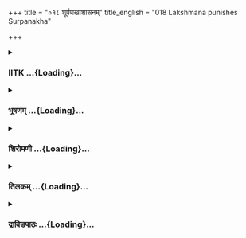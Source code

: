 +++
title = "०१८ शूर्पणखाशासनम्"
title_english = "018 Lakshmana punishes Surpanakha"

+++
<div caption="श्रीराम-हरिसीताराममूर्ति-घनपाठिभ्यां वचनम्" class="audioEmbed" src="https://archive.org/download/Ramayana-recitation-Sriram-harisItArAmamUrti-Ghanapaati-v2/Kanda_3/Kanda_3_ARK-018-Shoorpanakha_Shasanam_.mp3"></div>

<div class="js_include collapsed" newlevelforh1="3" title="IITK" unfilled url="/purANam/rAmAyaNam/audIchya-pAThaH/iitk/3_araNyakANDam/03-raxo-hatyA/018_shUrpaNakhAshAsanam.md">
<details><summary><h3>IITK ...{Loading}...</h3></summary>

Rama directs Surpanakha to Lakshmana-- Surpanakha approaches Lakshmana
to marry her -- Lakshmana cuts her nose and ears-- Surpanakha narrates
the event to Khara.



#### श्लोकः
##### मूलम्
ततश्शूर्पणखां रामः कामपाशावपाशिताम्।  
स्वच्छया श्लक्ष्णया वाचा स्मितपूर्वमथाब्रवीत्॥3.18.1॥

##### शब्दार्थः
ततः then, रामः Rama, कामपाशावपाशिताम् to one who was overcome by lust, शूर्पणखाम् to Surpanakha, स्वच्छया with clear, श्लक्ष्णया with lucid, वाचा with words, स्मितपूर्वम् with a smile, अथ then, अब्रवीत् said.

##### आङ्ग्लानुवादः
To  Surpanakha bound by the noose of passion Rama with a smile replied in a clear, lucid mannerः



#### श्लोकः
##### मूलम्
कृतदारोऽस्मि भवति भार्येयं दयिता मम।  
त्वद्विधानां तु नारीणां सुदुःखा ससपत्नता॥3.18.2॥

##### शब्दार्थः
भवति O Lady, कृतदारः married, अस्मि I am, इयम् this woman, मम myself, दयिता dear, भार्या wife, त्वद्विधानाम् of people like you, नारीणाम् for women, ससपत्नता being a cowife, सुदुःखा very painful.

##### आङ्ग्लानुवादः
O lady I am married and here is my wife who is dear to me. To be a cowife to some one is indeed painful for people like you.



#### श्लोकः
##### मूलम्
अनुजस्त्वेष मे भ्राता शीलवान्प्रियदर्शनः।  
श्रीमानकृतदारश्च लक्ष्मणो नाम वीर्यवान्॥3.18.3॥

##### शब्दार्थः
लक्ष्मणो नाम by name Lakshmana, एषः this man, मे my, अनुजः younger, भ्राता brother, शीलवान् a man of good conduct, प्रियदर्शनः goodlooking, श्रीमान् virtuous,  अकृतदारश्च  
single, वीर्यवान् heroic.

##### आङ्ग्लानुवादः
Here is my younger brother Lakshmana. He is a man of good conduct, good look, valiant and virtuous. (Besides) he is not with his wife.



#### श्लोकः
##### मूलम्
अपूर्वी भार्यया चार्थी तरुणः प्रियदर्शनः।  
अनुरूपश्च ते भर्ता रूपस्यास्य भविष्यति॥3.18.4॥

##### शब्दार्थः
अपूर्वी not accompanied by his, भार्यया wife, अर्थी a man in need, तरुणः young, प्रियदर्शनः handsome, ते to your, रूपस्य beauty, अनुरूपः worthy of, भर्ता husband, भविष्यति will be.

##### आङ्ग्लानुवादः
He is not with his wife, and is in need of one. He is young, handsome and worthy. He will be an appropriate husband to you.



#### श्लोकः
##### मूलम्
एनं भज विशालाक्षि भर्तारं भ्रातरं मम।  
असपत्ना वरारोहे मेरुमर्कप्रभा यथा॥3.18.5॥

##### शब्दार्थः
विशालाक्षि O largeeyed one, वरारोहे  with fine hips, एनम् him, भ्रातरम् my brother, अर्कप्रभा radiance of the Sun, मेरुं यथा like mount Meru, असपत्ना without a cowife, भज serve him.

##### आङ्ग्लानुवादः
O  woman of large eyes and fine hips, my brother is fit for you. You will (with him) shine like the radiant Sun on mount Meru. You will enjoy yourself without a cowife. You may approach him.



#### श्लोकः
##### मूलम्
इति रामेण सा प्रोक्ता राक्षसी काममोहिता।  
विसृज्य रामं सहसा ततो लक्ष्मणमब्रवीत्॥3.18.6॥

##### शब्दार्थः
रामेण by Rama, इति this way, प्रोक्ता having been told, राक्षसी the demoness, काममोहिता deluded with lust, सहसा suddenly, रामम् Rama, विसृज्य leaving, ततः thereafter, लक्ष्मणम् to Lakshmana, अब्रवीत् said.

##### आङ्ग्लानुवादः
Thus  told by Rama, the demoness, deluded with lust, left him suddenly, and said to  
Lakshmanaः



#### श्लोकः
##### मूलम्
अस्य रूपस्य ते युक्ता भार्याहं वरवर्णिनी।  
मया सह सुखं सर्वान्दण्डकान्विचरिष्यसि॥3.18.7॥

##### शब्दार्थः
ते to you, अस्य रूपस्य for your form, वरवर्णिनी a woman of fine complexion, अहम् I am, युक्ता most suitable, भार्या wife, मया सह with me, सुखम् happily, दण्डकान् to Dandaka forest, विचरिष्यसि you can wander about.

##### आङ्ग्लानुवादः
With my fine complexion, I will be a suitable wife for you. You can happily wander about in Dandaka forest with me.



#### श्लोकः
##### मूलम्
एवमुक्तस्तु सौमित्री राक्षस्या वाक्यकोविदः।  
ततश्शूर्पणखीं स्मित्वा लक्ष्मणो युक्तमब्रवीत्॥3.18.8॥

##### शब्दार्थः
राक्षस्या by that demoness, एवम् thus, उक्तः spoken, वाक्यकोविदः wellversed in the use of words, सौमित्रिः son of Sumitra, लक्ष्मणः Lakshmana, ततः then, स्मित्वा with a gentle smile, शूर्पणखीम् to Surpanakha, युक्तम् appropriately, अब्रवीत् said.

##### आङ्ग्लानुवादः
Thus addressed by the demoness Lakshmana, son of Sumitra, wellversed in the use of words gave her a befitting reply ः



#### श्लोकः
##### मूलम्
कथं दासस्य मे दासी भार्या भवितुमिच्छसि।  
सोऽहमार्येण परवान्भ्रात्रा कमलवर्णिनि॥3.18.9॥

##### शब्दार्थः
कमलवणिनि O woman of lotus complexion, दासस्य of a servant, मे myself, भार्या wife, दासी female servant, भवितुम् will become, कथम् how, इच्छसि do you intend to be, सः such Rama, अहम् I am, आर्येण्य to that revered, परवान् dependent upon, भ्रात्रा brother.

##### आङ्ग्लानुवादः
O lotuscomplexioned woman , how can you act as a maid to a slave ? Why do you intend to be so? I am already dependent on my revered brother.



#### श्लोकः
##### मूलम्
समृद्धार्थस्य सिद्धार्था मुदितामलवर्णिनी।  
आर्यस्य त्वं विशालाक्षि भार्या भव यवीयसी॥3.18.10॥

##### शब्दार्थः
विशालाक्षि  largeeyed, अमलवर्णिनी  of clear complexion, त्वम् you, समृद्धार्थस्य lord of great wealth, आर्यस्य to Rama, यवीयसी younger, भार्या wife, सिद्धार्था fulfilled, मुदिता happy, भव you may be.

##### आङ्ग्लानुवादः
O largeeyed one, you have a clear complexion. You may become the younger wife of my master who is lord of great wealth. And live a happy, fulfilled life.



#### श्लोकः
##### मूलम्
एनां विरूपामसतीं करालां निर्णतोदरीम्।  
भार्यां वृद्धां परित्यज्य त्वामेवैष भजिष्यति॥3.18.11॥

##### शब्दार्थः
एषः this man, विरूपाम् deformed, असतीम् unchaste, करालाम् frightful, निर्णतोदरीम् a woman of drooping belly, वृद्धाम् old, एनाम् her, भार्याम् wife, परित्यज्य after discarding, त्वामेव you alone, भजिष्यति he will accept you.

##### आङ्ग्लानुवादः
He will abandon this uglylooking, unchaste, frightening old woman of drooping belly and accept you alone as his wife.



#### श्लोकः
##### मूलम्
को हि रूपमिदं श्रेष्ठं संत्यज्य वरवर्णिनि।  
मानुषीषु वरारोहे कुर्याद्भावं विचक्षणः॥3.18.12॥

##### शब्दार्थः
वरवर्णिनि O lady of fair complexion, वरारोहे (lady with beautiful hips)charming, विचक्षणः which wise man, को हि indeed, श्रेष्ठम् best, इदं रूपम् this figure, संत्यज्य giving up, मानुषीषु among females, भावम् love, कुर्यात् how will he have?.

##### आङ्ग्लानुवादः
O lady of fair complexion and beautiful hips, which wise man will fall in love with any other female giving up a fine figure like you ?



#### श्लोकः
##### मूलम्
इति सा लक्ष्मणेनोक्ता कराला निर्णतोदरी।  
मन्यते तद्वचस्तथ्यं परिहासाविचक्षणा॥3.18.13॥

##### शब्दार्थः
लक्ष्मणेन by Lakshmana, इति thus, उक्ता having spoken, कराला fierce, निर्णतोदरी drooping bellied woman, परिहासाविचक्षणा  capable of making fun, सा that Surpanakha, तद्वचः those words, तथ्यम् to be true, मन्यते presumes

##### आङ्ग्लानुवादः
While Lakshmana was thus making fun of the dreadful, droopingbellied Surpanakha, she presumed his words to be true.



#### श्लोकः
##### मूलम्
सा रामं पर्णशालायामुपविष्टं परन्तपम्।  
सीतया सह दुर्दर्षमब्रवीत्काममोहिता॥3.18.14॥

##### शब्दार्थः
काममोहिता deluded with passion, सा she, सीतया सह with Sita, पर्णशालायाम् in the leafthatched hut, उपविष्टं seated, परन्तपम् tormentor of foes, Rama, दुर्धर्षम् formidable, रामम् Rama, अब्रवीत् said.

##### आङ्ग्लानुवादः
Deluded with passion, Surpanakha said to formidable Rama, the scorcher of foes,  seated in the leafthatched hut along with Sitaः



#### श्लोकः
##### मूलम्
एनां विरूपामसतीं करालां निर्णतोदरीम्।  
वृद्धां भार्यामवष्टभ्य मां न त्वं बहुमन्यसे॥3.18.15॥

##### शब्दार्थः
विरूपाम् ugly, असतीम् unchaste, करालाम् fiercelooking woman, निर्णतोदरीम् a flatbellied woman, वृद्धाम् aged, एनाम् her, भार्याम् wife, अवष्टभ्य  taking hold , त्वम् you, माम् me, न बहुमन्यसे not honouring me.

##### आङ्ग्लानुवादः
You are holding on to this lady who is ugly, unchaste, fiercelooking, flatbellied and  aged and not caring for me.



#### श्लोकः
##### मूलम्
अद्येमां भक्षयिष्यामि पश्यतस्तव मानुषीम्।  
त्वया सह चरिष्यामि निस्सपत्ना यथासुखम्॥3.18.16॥

##### शब्दार्थः
तव while you, पश्यतः are seeing, अद्य now, इमाम् this, मानुषीम् to this woman, भक्षयिष्यामि I will eat up, निस्सपत्ना without a cowife, त्वया सह with you, यथासुखम् happily, चरिष्यामि I shall move about.

##### आङ्ग्लानुवादः
I shall eat up this woman now before your very eyes and I can move about happily with you without a cowife.



#### श्लोकः
##### मूलम्
इत्युक्त्वा मृगशाबाक्षीमलातसदृशेक्षणा।  
अभ्यधावत्सुसङ्कृद्धा महोल्कां रोहिणीमिव॥3.18.17॥

##### शब्दार्थः
अलातसदृशेक्षणा a woman of flaming ambercoloured eye, इति this way, उक्त्वा after telling, सुसङ्कृद्धा very angrily, महोल्काम् a giant meteor, रोहिणीमिव as if hurtling towards the constellation Rohini, मृगशाबाक्षीम् the fawneyed lady, अभ्यधावत् rushed towards.

##### आङ्ग्लानुवादः
While speaking this, Surpanakha, with eyes like flaming amber ran to the fawneyed Sita in great anger like a giant meteor hurtling towards the constellation of Rohini ः



#### श्लोकः
##### मूलम्
तां मृत्युपाशप्रतिमामापतन्तीं महाबलः।  
निगृह्य रामः कुपित स्ततो लक्ष्मणमब्रवीत्॥3.18.18॥

##### शब्दार्थः
महाबलः mighty, रामः Rama, कुपितः  enraged, मृत्युपाशप्रतिमामापतन्तीं falling like the noose of death, ताम् her, निगृह्य  restraining, ततः after that, लक्ष्मणम् to Lakshmana, अब्रवीत् said.

##### आङ्ग्लानुवादः
Mighty Rama in a rage restrained her who was falling upon Sita like the noose of death, and said to Lakshmanaः



#### श्लोकः
##### मूलम्
क्रूरैरनार्यैस् सौमित्रे परिहासः कथञ्चन।  
न कार्यः पश्यवैदेहीं कथञ्चित्सौम्य जीवतीम्॥3.18.19॥

##### शब्दार्थः
सौम्य O handsome one, सौमित्रे Lakshmana, क्रूरैः by the wicked, अनार्यैः by the uncivilised one, कथञ्चन indeed, परिहासः fun, न not, कार्यः proper, कथञ्चित् somehow, जीवतीम् a living  
lady, वैदेहीम् Sita, पश्य see.

##### आङ्ग्लानुवादः
O handsome Lakshmana it is not proper to cut jokes with wicked, uncivilized persons. Now see Sita who has somehow survived.



#### श्लोकः
##### मूलम्
इमां विरूपामसतीमतिमत्तां महोदरीम्।  
राक्षसीं पुरुषव्याघ्र विरूपयितुमर्हसि॥3.18.20॥

##### शब्दार्थः
पुरुषव्याघ्र tiger among men, विरूपाम् uncouth, असतीम् unchaste , अतिमत्ताम् passionate, महोदरीम्  big bellied इमां राक्षसीम् this demoness,  विरूपयितुम् to deform, अर्हसि you should.

##### आङ्ग्लानुवादः
O tiger among men, this uncouth, bigbellied, unchaste and highly passionate demoness deserves to be formed.



#### श्लोकः
##### मूलम्
इत्युक्तो लक्ष्मणस्तस्याः क्रुद्धो रामस्य पार्श्वतः।  
उद्धृत्य खङ्गं चिच्छेद कर्णनासं महाबलः॥3.18.21॥

##### शब्दार्थः
इति this, उक्तः instructed, महाबलः powerful, लक्ष्मणः Lakshmana, क्रुद्धः being angry, रामस्य Rama's, पार्श्वतः by the side, खङ्गम् sword, उद्धृत्य having lifted, तस्याः her, कर्णनासम् ears and nose, चिच्छेद cut off.

##### आङ्ग्लानुवादः
Thus instructed (by Rama), powerful Lakshmana took position by the side of Rama, angrily lifted the sword and cut off her nose and ears.



#### श्लोकः
##### मूलम्
निकृत्तकर्णनासा तु विस्वरं सा विनद्य च।  
यथागतं प्रदुद्राव घोरा शूर्पणखा वनम्॥3.18.22॥

##### शब्दार्थः
घोरा dreadful one, सा शूर्पणखा that Surpanakha, निकृत्तकर्णनासा with her ears and nose cut off, विस्वरम् in a hoarse voice, विनद्य च making a loud noise, यथागतम् in the same way as she came from, वनम् forest, प्रदुद्राव ran away.

##### आङ्ग्लानुवादः
Dreadful Surpanakha with her ears and nose cut off, roared in a hoarse voice and ran  
away into the forest in the same direction as she came.



#### श्लोकः
##### मूलम्
सा विरूपा महाघोरा राक्षसी शोणितोक्षिता।  
ननाद विविधान्नादान्यथा प्रावृषि तोयदः॥3.18.23॥

##### शब्दार्थः
विरूपा disfigured, महाघोरा very dreadful, शोणितोक्षिता drenched in blood, सा राक्षसी that demoness, प्रावृषि in rainy season, तोयदः यथा like a cloud, विविधान्  different, नादान् sounds, ननाद released.

##### आङ्ग्लानुवादः
The dreadful demoness who thus was disfigured. Drenched in blood, she  thundered like a cloud in rainy season.



#### श्लोकः
##### मूलम्
सा विक्षरन्ती रुधिरं बहुधा घोरदर्शना।  
प्रगृह्य बाहू गर्जन्ती प्रविवेश महावनम्॥3.18.24॥

##### शब्दार्थः
घोरदर्शना of frightful look, सा she, बहुधा in many ways, रुधिरम् blood, विक्षरन्ती dripping, बाहू प्रगृह्य holding her arms, गर्जन्ती while roaring, महावनम् great forest, प्रविवेश entered.

##### आङ्ग्लानुवादः
Dripping blood profusely, the frightful demoness lifted her arms and entered the great forestroaring.



#### श्लोकः
##### मूलम्
ततस्तु सा राक्षससङ्घसंवृतं खरं जनस्थानगतं विरूपिता।  
उपेत्य तं भ्रातरमुग्रदर्शनं पपात भूमौ गगनाद्यथाऽशनिः॥3.18.25॥

##### शब्दार्थः
ततः after that, विरूपिता a disfigured woman, सा she, राक्षससङ्घसंवृतम् surrounded by demons, जनस्थानगतम्  living in Janasthana, उग्रदर्शनम्  fiercelooking, भ्रातरम् brother, तं खरम् to Khara, उपेत्य approaching, गगनात् from the sky, अशनिः thunderbolt, यथा like that, भूमौ on the ground, पपात fell down.

##### आङ्ग्लानुवादः
A disfigured demoness, she fell down like the thunderbolt from the sky on the ground while her fiercelooking brother Khara sat surrounded by demons at Janasthana.



#### श्लोकः
##### मूलम्
ततस्सभार्यं भयमोहमूर्छिता सलक्ष्मणं राघवमागतं वनम्।  
विरूपणं चात्मनि शोणितोक्षिता शशंस सर्वं भगिनी खरस्य सा॥3.18.26॥

##### शब्दार्थः
ततः thereafter, खरस्य to Khara, भगिनी a sister, सा she, भयमोहमूर्छिता  a woman who was wild with fear and delusion, शोणितोक्षिता drenched in blood, वनम् forest, आगतम् reached, सभार्यम् with wife, सलक्ष्मणम् with Lakshmana, राघवम् Rama, आत्मनि at her, विरूपणं च disfigurement, सर्वम् all, शशंस narrated.

##### आङ्ग्लानुवादः
Thereafter the sister of Khara, wild with fear and delusion and drenched in blood, narrated all about the arrival of Rama, Sita and Lakshmana in the forest and her disfigurement.  

#### समाप्तिः
 श्रीमद्रामायणे वाल्मीकीय आदिकाव्ये अरण्यकाण्डे अष्टादशस्सर्ग॥  
Thus ends the eighteenth sarga of Aranyakanda of the holy Ramayana the first epic composed by sage Valmiki.

</details>
</div>
<div class="js_include collapsed" newlevelforh1="3" title="भूषणम्" unfilled url="/purANam/rAmAyaNam/audIchya-pAThaH/TIkA/bhUShaNa_iitk/3_araNyakANDam/03-raxo-hatyA/018_shUrpaNakhAshAsanam.md">
<details><summary><h3>भूषणम् ...{Loading}...</h3></summary>



ततः शूर्पणखां रामः कामपाशावपाशिताम् ।  

स्वच्छया श्लक्ष्णया वाचा स्मितपूर्वमथाब्रवीत्  ॥  ३।१८।१  ॥   

अथ खरक्रोधहेतुः शूर्पणखाविरुपकरणमष्टादशे तत इत्यादि । ततः तत्र
पर्णशालायाम् । अथ शूर्पणखावचनानन्तरम् । स्वच्छया स्पष्टार्थया ।
श्लक्ष्णया मृद्व्या । काम एव पाशः तेनावपाशितां सञ्जातपाशां
बद्धामित्यर्थः  ॥  ३।१८।१  ॥   

  

कृतदारो ऽस्मि भवति भार्येयं दयिता मम ।  

त्वद्विधानां तु नारीणां सुदुःखा ससपत्नता  ॥  ३।१८।२  ॥   

कृतदारः स्वीकृतभार्यः । करोतेरनेकार्थत्वात् अस्मीत्यस्मिन्नर्थे निपातः ।
भवतीति शूर्पणखायाः सम्बोधनम् । इष्टात्वेन त्यक्तुमनर्हेत्याह दयितेति ।
तर्हि "तुल्योनेकत्रदक्षिणः" इत्युक्तदक्षिणो भवेत्याशङ्क्याह
त्वद्विधानामिति । सुदुःखा सुतरां दुःखकरी । सपत्न्या सहिता ससपत्नी तस्या
भावः ससपत्नता "त्वतलोर्गुणवचनस्य" इति पुंवद्भावः । गुणत्वं चास्य न
शुक्लतादिवत् किन्तु कठिनत्वमित्यादिवत् द्रव्यत्वव्यावृतिः । अतः
सपत्नीसाहित्यरूपगुणवचनत्वात् पुंवद्भावः  ॥  ३।१८।२  ॥   

  

अनुजस्त्वेष मे भ्राता शीलवान् प्रियदर्शनः ।  

श्रीमानाकृतदारश्च लक्ष्मणो नाम वीर्यवान्  ॥  ३।१८।३  ॥   

अकृतदारः असहकृतदार इत्यर्थः । "न वितथा परिहासकथास्वपि" इत्यक्तेः "अनृतं
नोक्तपूर्वं मे न च वक्ष्ये कदाचन" इत्युक्तेश्च अकृतदार इति नार्थः  ॥ 
३।१८।३  ॥   

  

अपूर्वी भार्यया चार्थी तरुणः प्रियदर्शनः ।  

अनुरूपश्च तेभर्ता रूपस्यास्य भविष्यति  ॥  ३।१८।४  ॥   

पूर्वं भार्यासुखं ज्ञातमनेन । पूर्वी "पूर्वादिनिः" इति इनिः । न पूर्वी
अपूर्वी, चिरादज्ञातभार्यासुख इत्यर्थः । अत एव भार्यया अर्थी प्रयोजनवान्
। इदं वचनद्वयं स्वभार्याविषयकान्तराशयेन प्रयुक्तम् । अनुरूपश्च
तेभर्तेत्यत्र अभर्तेति च्छेदेनान्तराशयः । रूपस्यास्य कुत्सितस्य
रूपस्येत्यर्थः  ॥  ३।१८।४  ॥   

  

एनं भज विशालाक्षि भर्तारं भ्रातरं मम ।  

असपत्ना वरारोहे मेरुमर्कप्रभा यथा  ॥  ३।१८।५  ॥   

इति रामेण सा प्रोक्ता राक्षसी काममोहिता ।  

विसृज्य रामं सहसा ततो लक्ष्मणमब्रवीत्  ॥  ३।१८।६  ॥   

अस्य रूपस्य ते युक्ता भार्याहं वरवर्णिनी ।  

मया सह सुखं सर्वान् दण्डकान् विचरिष्यसि  ॥  ३।१८।७  ॥   

विशालाक्षी वर्तुलतया विशालाक्षीत्वमपि गम्यते । अर्कप्रभा मेरुं यथा भजति
तथेत्यन्वयः । अर्कप्रभा मेरुं प्राप्ता यथा निवर्तते तथेत्यप्यर्थः । एवं
रामो दयालुतया स्वस्मिन् काममोहेन प्राप्तायाः स्त्रियाः सहसा धिक्कारेण
दुःखं मा भूदिति परिहासकथां प्रवर्तयामास  ॥  ३।१८।५७  ॥   

  

एवमुक्तस्तु सौमित्री राक्षस्या वाक्यकोविदः ।  

ततः शूर्पनखीं स्मित्वा लक्ष्मणो युक्तमब्रवीत्  ॥  ३।१८।८  ॥   

शूर्प इव नखो यस्याः सा शूर्पनखी । सञ्ज्ञाया अविवक्षितत्वात्
"स्वाङ्गाच्चोपसर्जनादसंयोगोपधात्" इति ङीष् । असञ्ज्ञात्वादेव
"पूर्वपदात्सञ्ज्ञायामगः" इति णत्वाभावः  ॥  ३।१८।८  ॥   

  

कथं दासस्य मे दासी भार्या भवितुमिच्छसि ।  

सो ऽहमार्येण परवान् भ्रात्राकमलवर्णिनि  ॥  ३।१८।९  ॥   

दासस्य मे भार्या भूत्वा कथं दासी भवितुमिच्छसि । कस्य दासस्त्वमित्यत्राह
सो ऽहमिति । अहमार्येण ज्येष्ठेन भ्रात्रा । परवान् नाथवान्
"दूरानात्मोत्तमाः पराः" इत्यमरः । तस्य दासो ऽहमित्यर्थः ।
अकमलवर्णिनीत्यपि च्छेदः  ॥  ३।१८।९  ॥   

  

समृद्धार्थस्य सिद्धार्थामुदितामलवर्णिनी ।  

आर्यस्य त्वं विशालाक्षि भार्या भव यवीयसी  ॥  ३।१८।१०  ॥   

सिद्धार्था सिद्धनिवृत्तिः । "अर्थो ऽभिधेयरैवस्तुप्रयोजननिवृत्तिषु"
इत्यमरः । अमुदिता मलवर्णिनीत्यपि । यवीयसी कनिष्ठा हीना च  ॥  ३।१८।१०  ॥   

  

एनां विरूपामसतीं करालां निर्णतोदरीम् ।  

भार्यां वृद्धां परित्यज्य त्वामेवैष भजिष्यति  ॥  ३।१८।११  ॥   

सीतायां विद्यमानायां कथं मां परिग्रहीष्यतीत्यत्राह एनामिति ।
एतादृशावस्थां त्वामेव परित्यज्य सीतां भजिष्यतीति हार्दो ऽर्थः । असतीम्
अप्रशस्तामिति सीतापक्षे, अतो न पुरः स्फूर्तिकदोषः । करालां दन्तुराम् ।
निर्णतं निरतिशयम् उदरं यस्यास्ताम्  ॥  ३।१८।११  ॥   

  

को हि रूपमिदं श्रेष्ठं सन्त्यज्य वरवर्णिनि ।  

मानुषीषु वरारोहे कुर्याद्भावं विचक्षणः  ॥  ३।१८।१२  ॥   

को हीति विपरीतलक्षणा  ॥  ३।१८।१२  ॥   

  

इति सा लक्ष्मणेनोक्ता कराला निर्णतोदरी ।  

मन्यते तद्वचस्तथ्यं परिहासाविचक्षणा  ॥  ३।१८।१३  ॥   

परिहासाविचक्षणा परिहासानभिज्ञा  ॥  ३।१८।१३  ॥   

  

सा रामं पर्णशालायामुपविष्टं परन्तपम् ।  

सीतया सह दुर्धर्षमब्रवीत् काममोहिता  ॥  ३।१८।१४  ॥   

पर्णशालायामित्यनेन लक्ष्मणो बहिरेव स्थित इति गम्यते  ॥  ३।१८।१४  ॥   

  

एनां विरूपामसतीं करालां निर्णतोदरीम् ।  

वृद्धां भार्यामवष्टभ्य मां न त्वं बहुमन्यसे  ॥  ३।१८।१५  ॥   

अवष्टभ्य अवलम्ब्य  ॥  ३।१८।१५  ॥   

  

अद्येमां भक्षयिष्यामि पश्यतस्तव मानुषीम् ।  

त्वया सह चरिष्यामि निस्सपत्ना यथासुखम्  ॥  ३।१८।१६  ॥   

पश्यतः तव त्वयि पश्यति । निस्सपत्ना निष्प्रतिबन्धिका  ॥  ३।१८।१६  ॥   

  

इत्युक्त्वा मृगशावाक्षीमलातसदृशेक्षणा ।  

अभ्यधावत् सुसङ्क्रुद्धा महोल्का रोहिणीमिव  ॥  ३।१८।१७  ॥   

अलातसदृशेक्षणा निर्ज्वालकाष्ठाग्नितुल्येक्षणा । उल्का निर्गतज्वाला सा
चोत्पातकालभाविनी प्रकृते विवक्षिता  ॥  ३।१८।१७  ॥   

  

तां मृत्युपाशप्रतिमामापतन्तीं महाबलः ।  

निगृह्य रामः कुपितस्ततो लक्ष्मणमब्रवीत्  ॥  ३।१८।१८  ॥   

निगह्य हुंकारेण प्रतिषिद्ध्य  ॥  ३।१८।१८  ॥   

  

क्रूरैरनार्यैः सौमित्रे परिहासः कथञ्चन ।  

न कार्यः पश्य वैदेहीं कथञ्चित् सौम्य जीवतीम्  ॥  ३।१८।१९  ॥   

अनार्यैः दुर्जनैः । कथञ्चिज्जीवतीं शूर्पणखायाः क्रौर्यमालोक्य कथञ्चित्
स्वास्थ्यमापन्नाम्  ॥  ३।१८।१९  ॥   

  

इमां विरूपामसतीमतिमत्तां महोदरीम् ।  

राक्षसीं पुरुषव्याघ्र विरूपयितुमर्हसि  ॥  ३।१८।२०  ॥   

इमामिति । पूर्वमेव विरूपां पुनर्विरूपयेति भावः ।
एतावत्पर्यन्तमपराधाभावत्तूष्णीं स्थितम्, अद्य सीताक्रमणव्याजेनेमां
विरूपयेत्यर्थः  ॥  ३।१८।२०  ॥   

  

इत्युक्तो लक्ष्मणस्तस्याः क्रुद्धो रामस्य पार्श्वतः ।  

उद्धत्य खङ्गं चिच्छेद कर्णनासं महाबलः  ॥  ३।१८।२१  ॥   

तस्याः कर्णनासमित्यन्वयः । प्राण्यङ्गत्वादेकवद्भावः । रामे बद्धभावाया
अपि शूर्पणखायास्तदीयापचारेण हानिर्जातेत्यनुसन्धेयम्  ॥  ३।१८।२१  ॥   

  

निकृत्तकर्णनासा तु विस्वरं सा विनद्य च ।  

यथागतं प्रदुद्राव घोरा शूर्पणखा वनम्  ॥  ३।१८।२२  ॥   

यथागतम् आगतमार्गमनतिक्रम्य वनं प्रदुद्रावेति सम्बन्धः  ॥  ३।१८।२२  ॥   

  

सा विरूपा महाघोरा राक्षसी शोणितोक्षिता ।  

ननाद विविधान्नादान् यथा प्रावृषि तोयदः  ॥  ३।१८।२३  ॥   

शोणितोक्षिता रक्तेन सिक्ता । नादान्ननाद नादान् चकारेत्यर्थः । ओदनपाकं
पचतीतिवत् । प्रावृषि वर्षकाले  ॥  ३।१८।२३  ॥   

  

सा विक्षरन्ती रुधिरं बहुधा घोरदर्शना ।  

प्रगृह्य बाहू गर्जन्ती प्रविवेश महावनम्  ॥  ३।१८।२४  ॥   

विक्षरन्ती स्रवन्ती । रुधिरं रक्तम् । प्रगृह्य उद्यम्य  ॥  ३।१८।२४  ॥   

  

ततस्तु सा राक्षससङ्घसंवृतं खरं जनस्थानगतं विरूपिता ।  

उपेत्य तं भ्रातरमुग्रदर्शनं पपात भूमौ गगनाद्यथा ऽशनिः  ॥  ३।१८।२५  ॥   

तं रामवध्यत्वेन प्रसिद्धम् । यथा ऽशनिः अशनिरिव गगनात् भूमौ पपात ।
३।१८।२५  ॥   

  

ततः सभार्यं भयमोहमूर्च्छिता सलक्ष्मणं राघवमागतं वनम् ।  

विरूपणं चात्मनि शोणितोक्षिता शशंस सर्वं भगिनी खरस्य सा  ॥  ३।१८।२६  ॥   

इत्यार्षे श्रीरामायणे वाल्मीकीये आदिकाव्ये श्रीमदारण्यकाण्डे अष्टादशः
सर्गः  ॥  १८  ॥   

  

उत्तरसर्गार्थमेकेन सङ्गृह्णाति ततः सभार्यमिति । भयजो मोहोभयमोहः
निस्सञ्ज्ञता तेन मूर्च्छिता व्याप्ता । राघवं वनमागतं शशंस आत्मविरूपाणं च
सर्वं शशंस, समूलं शशंसेत्यर्थः । खरस्य भगिनी
सपत्नीमातृपुत्रत्वान्मातृष्वसेयत्वाच्चेति पूर्वमुपपादितम्  ॥  ३।१८।२६
 ॥   

इति श्रीगोविन्दराजविरचिते श्रीरामायणभूषणे रत्नमेखलाख्याने
आरण्यकाण्डव्याख्याने अष्टादशः सर्गः  ॥  १८  ॥   



</details>
</div>
<div class="js_include collapsed" newlevelforh1="3" title="शिरोमणी" unfilled url="/purANam/rAmAyaNam/audIchya-pAThaH/TIkA/shiromaNI_iitk/3_araNyakANDam/03-raxo-hatyA/018_shUrpaNakhAshAsanam.md">
<details><summary><h3>शिरोमणी ...{Loading}...</h3></summary>



रामोक्तिं वर्णयन्नाह--तामिति । कामपाशावपाशितां कामरूपपाशबद्धां तां
सूर्पणखां स्वेच्छया स्वाधीनया श्लक्ष्णया मनोरमया वाचा स्मितपूर्वं यथा
स्यात्तथा ऽब्रवीत् माङ्गलिकवचनमुच्चारयामास ऽस्वच्छयाऽ इति पाठान्तरम्  ॥ 
३।१८।१  ॥   

  

तद्वचनाकारमाह--कृतेति । हे भवति अहं कृतदारः कृताः स्वीकृता दाराः येन सो
ऽस्मि । नन्वियं तु मया भक्ष्यते इत्यत आह--इयं भार्या मे दयिता अतिप्रिया
एतेन न भक्षणीयेति सूचितम् । ननु मया सह इयमपि तिष्ठतु इत्यत
आह--त्वद्विधानां नारीणां सपत्नता शत्रुत्वं सुदुःखावहा, एतेन सहस्थित्या
शत्रुत्वं भवितैवेति सूचितम्  ॥  ३।१८।२  ॥   

  

ननु मम का गतिरित्यत आह--अनुज इति । शीलवान् प्रशस्तशीलः प्रियदर्शनः
प्रीत्युत्पादकदर्शनवान् श्रीमान् सकलसंषत्तिविशिष्टः वीर्यवान्
अतिपराक्रमवान् तरुण एष मे अनुजो भ्राता लक्ष्मणः अकृतदारः न कृताः वने
स्वीकृताः दाराः येन सः अत एव अपूर्वी पूर्वभार्याभाववान् अत एव भार्यया
अर्थी प्रयोजनवान् च यदि भविष्यति तदा अस्य रूपस्य अनुरूपो भर्ता भविष्यति,
भविष्यतीत्यावर्तते  ॥  ३।१८।३४  ॥   

  

एनमिति । हे विशालाक्षि हे वरारोहे एनं मे भ्रातरं मेरुकर्मप्रभा इव
असपत्ना सपत्नरहिता सती भर्तारं भज कुरु  ॥  ३।१८।५  ॥   

  

इतीति । इति रामेण प्रोक्ता काममोहिता राक्षसी रामं विसृज्य त्यक्त्वा
लक्ष्मणमब्रवीत्  ॥  ३।१८।६  ॥   

  

तद्वचनाकारमाह--अस्येति । वरवर्णिनी मनोहरवर्णविशिष्टा अहं अस्य ते रूपस्य
युक्ता योग्या अस्मीति शेषः, अतः मया सह सर्वान्दण्डकान् सुखं विचरिष्यसि
 ॥  ३।१८।७  ॥   

  

एवमिति । राक्षस्या एवमुक्तः वाक्यकोविदः सौमित्रिः स्मित्वा संस्मित्य
शूर्पनखीमब्रवीत् । शूर्पनखीमित्यत्र शुद्धयौगिकत्वस्वीकारात्
णत्वाभावङीन्निषेधाभावौ  ॥  ३।१८।८  ॥   

  

तद्वचनाकारमाह--कथमिति । हे कमलवर्णिनि दासस्य मे दासी भार्या भवितुं त्वं
कथमिच्छसि । ननु कथं दासत्वं त्वयीत्यत आहआर्येणज्येष्ठेन भ्रात्रा
हेतुभूतेन अहं परवान् परवशो ऽस्मि  ॥  ३।१८।९  ॥   

  

ननु मया किं कर्तव्यमित्यत आह--समिति । समृद्धार्थंस्य सकलैश्वर्यसंपन्नस्य
आर्यस्य यवीयसी कनिष्ठा भार्या सिद्धार्था मुदिता सती त्वं भव  ॥  ३।१८।१०
 ॥   

  

एतामिति । वृद्धां चिरकालं सेवितामेतां भार्यां परित्यज्य त्वामेव भजिष्यति
। अत्रासंभवाद्विपरीतलक्षणा बोध्या, त्वद्बुद्ध्येति शेषो वा  ॥  ३।१८।११
 ॥   

  

क इति । इदं श्रेष्ठं रूपं संत्यज्य मानुषीपु स्त्रीषु को विचक्षणः भावं
प्रेमाणं कुर्यात्  ॥  ३।१८।१२  ॥   

  

इतीति । इति लक्ष्मणेनोक्ता परिहासाविचक्षणा परिहासविषयकनैपुण्याभाववती सा
शूर्पणखा एतल्लक्ष्मणोक्तपरिहासबोधकं वचनं सत्यं मन्यते अमन्यत  ॥  ३।१८।१३
 ॥   

  

सेति । सा लक्ष्मणेन प्रत्युक्ता शूर्पणखा सीतया सह उपविष्टं दुर्धर्षं
राममब्रवीत्  ॥  ३।१८।१४  ॥   

  

तद्वचनाकारमाह--इमामिति । इमां भार्यामवष्टभ्य आश्रित्य मां त्वं न बहु
मन्यसे अतः तव पश्यतः मानुषीमिमां भक्षयिष्यामि, अनन्तरं निःसपत्ना
सपत्नरहिता अहं त्वया सह चरिष्यामि । श्लोकद्वयमेकान्वयि  ॥  ३।१८।१५१६  ॥   

  

इतीति । अलातसदृशेक्षणा अलातचक्रसदृशनेत्रा सुसंक्रुद्धा शूर्पणखा इति वचः
उक्त्वा मृगशावाक्षीं मृगबालनेत्रसदृशनेत्रां सीतां महोल्का
पतितोत्पातविशेषः । रोहिणीमिव अभ्यगच्छत्  ॥  ३।१८।१७  ॥   

  

तामिति । मृत्युपाशप्रतिमां मृत्युपाशसदृशीम् आपतन्तीं तां शूर्पणखां
महाबलो रामः प्रगृह्य लक्ष्मणमब्रवीत्  ॥  ३।१८।१८  ॥   

  

तद्वचनाकारमाह--क्रूरैरिति । अनार्यैः क्षुद्रैः सह परिहासः कथंचन न कार्यः
कथंचिज्जीवतीं वैदेहीं पश्य  ॥  ३।१८।१९  ॥   

  

इमामिति । मत्तामिमां राक्षसीं विरूपयितुं विरूपां कर्तुमर्हसि, एतेन
विरूपकरणहेतुकशोकप्राप्त्या काममदध्वंसो भविष्यतीति सूचितम्  ॥  ३।१८।२०
 ॥   

  

इतीति । इत्युक्तो लक्ष्मणः खड्गमसिमुद्धृत्य अस्या राक्षस्याः कर्णनासे
रामस्य पश्यतः चिच्छेद  ॥  ३।१८।२१  ॥   

  

निकृत्तेति । निकृत्तं छिन्नं कर्णनासं यस्याः सा शूर्पणखा तु विस्वरं यथा
स्यात्तथा विनद्य यथागतं प्रदुद्राव पलायां चक्रे  ॥  ३।१८।२२  ॥   

  

प्रद्रवप्रकारमाह--सेति । शोणितोक्षिता रुधिरसिक्ता महाघोरा राक्षसी सा
शूर्पणखा प्रावृषि तोयदो मेघ इव विविधान्नादान् ननाद  ॥  ३।१८।२३  ॥   

  

सेति । रुधिरं बहुधा विक्षरन्ती विकिरन्ती बाहू प्रगृह्य गर्जन्ती
घोरदर्शना सा शूर्पणखा महावनं प्रविवेशा  ॥  ३।१८।२४  ॥   

  

तत इति । राक्षससंघैः राक्षसानां समूहैः संवृतं संयुक्तं जनस्थानगतं
जनस्थाने रावणेन नियोजितम् उग्रतेजसं भ्रातरं खरमुपेत्य विरूपिता
कर्णनासच्छेदेन विरूपं प्रापिता शूर्पणखा गगनात् अशनिर्वज्र इव भूमौ पपात
 ॥  ३।१८।२५  ॥   

  

तत इति । ततः भूमिपातानन्तरं भयमोहमूर्च्छिता भयमोहेन भयहेतुकाविवेकेन
मूर्छिता व्याप्ता शोणितोक्षिता रुधिरसिक्ता खरस्य भगिनी सा शूर्पणखा
सभार्यं सलक्ष्मणं राघवं रामं वनमागतं प्राप्तमुक्त्वा आत्मनि विरूपणं
सर्वं वृत्तान्तं च शशंस  ॥  ३।१८।२६  ॥   

  

इति श्रीमद्वाल्मीकीयरामायणव्याख्याने रामायणशिरोमणावारण्यकाण्डे ऽष्टादशः
सर्गः  ॥  ३।१८  ॥   

  

  



</details>
</div>
<div class="js_include collapsed" newlevelforh1="3" title="तिलकम्" unfilled url="/purANam/rAmAyaNam/audIchya-pAThaH/TIkA/tilaka_iitk/3_araNyakANDam/03-raxo-hatyA/018_shUrpaNakhAshAsanam.md">
<details><summary><h3>तिलकम् ...{Loading}...</h3></summary>



तामिति । कामपाशेनावपाशितां सञ्जातपाशबन्धाम् । "स्वेच्छाया" इति पाठे
परिहासविनोदेनेत्यर्थः । अत एव स्मितपूर्वमिति तीर्थः । "स्वच्छन्दाम्" इति
पाठो युक्तः । स्वेच्छाचारिणीमित्यर्थः  ॥  ३।१८।१  ॥   

  

कृतदार ऊढभार्यः भवतीति संबुद्धिः । इयं भार्या मम दयिता संनिहिता चेति
शेषः । ससपत्नता सशत्रुता पत्युर्भार्यान्तरं हि भार्यान्तरस्य शत्रुभूतं
भवति, सपत्नीसाहित्यमिति वार्थः । अगुणवचनत्वे ऽप्यार्षः पुंवद्भावः ।
सपत्नीशब्दश्च सपत्नप्रकृतिको ऽपि भर्तुद्वितीयभार्यायामेव रूढ इति ध्येयम्
 ॥  ३।१८।२  ॥   

  

अकृतदारो ऽकृतपरदारपरिग्रह इति, धातूनामनेकार्थत्वादसंनिहितदार इति वा
हृदिस्थो ऽर्थः । नहि रामो मिथ्या ब्रूते । परिहासादौ मिथ्याभाषणेन दोष
इत्यनेन सूच्यते इति वयम् । एवमुत्तरत्रापि  ॥  ३।१८।३  ॥   

  

अपूर्वी इतः प्राग्भार्यासुखानभिज्ञः, अत एव भार्ययार्थी प्रयोजनवान् ।
आन्तराशयस्तु इतः पूर्वं परभार्यासुखानभिज्ञो भार्ययार्थी स्वाभार्यार्थीति
अस्य ते रूपस्यायमनुरूपो भविष्यति यद्यङ्गीकरिष्यतीति शेषः  ॥  ३।१८।४  ॥   

  

भर्तारमेनं भजेत्यन्वयः । भर्तृत्वेन सेवस्वेति यावत् । असपत्ना
सांप्रतमिति शेषः । अर्कप्रभा मेरुं यथा भजति तथा एवंविधो ऽपि वादो रामस्य
स्वं प्रति काममोहतः प्राप्ताया द्राग्धिक्कारे दुःखं मा भूदित्याहुः  ॥ 
३।१८।५७  ॥   

  

शूर्पनखीमिति शुद्धयौगिकम्  ॥  ३।१८।८  ॥   

  

दासस्य मे भार्या भूत्वा कथं दासी भवितुमिच्छसीति योजना । परवान्पराधीनः ।
कमलवर्णिनी रक्तकमलसदृशवर्णवती  ॥  ३।१८।९,१०  ॥   

  

एतामिति । परमार्थस्तु विशिष्टरूपां विरूपां त्रैलोक्यसुन्दरीम् । असतीं न
विद्यते ऽन्या सती यस्यास्ताम् करालामवयवसंनिवेशैर्युक्तैर्निम्नोन्नताम्
निर्णतोदरीं तनुमध्याम् । अर्थान्तरमपि प्रागुक्तरीत्या द्रष्टव्यम् ।
वृद्धां ज्ञानवृद्धाम्, अनादिं च  ॥  ३।१८।११,१२  ॥   

  

कराला दारुणा । परिहासाविचक्षणा तत्तद्वाक्ये परिहासत्वज्ञानरहिता  ॥ 
३।१८।१३१५  ॥   

  

पश्यतस्तव पश्यन्तं त्वामनादृत्य  ॥  ३।१८।१६,१७  ॥   

  

निगृह्य वाचेति शेषः  ॥  ३।१८।१८  ॥   

  

अनार्यैः परिहासो न कथमपि कार्यं इत्यत्रानुभवं प्रमाणयति पश्य वैदेहीं
भक्षयितुमुद्युक्ता अस्मत्कृतपरिहासदोषादिति शेषः । इदं
परिहासेनाप्यनृतवचनं सत्यनिष्ठस्य रामस्य सर्वानर्थमूलं मूलाविद्यायां
मायायां बीजावेशमूलं चेति कतकः । हे सौम्य
कथंचिज्जीवतीमेवेत्युत्तरश्लोकान्वयि  ॥  ३।१८।१९  ॥   

  

इमां स्वतो विरूपां विरूपय । पार्श्वस्थित इति शेषः  ॥  ३।१८।२०  ॥   

  

कर्णनासे इत्यार्षत्वादेकवत्त्वाभावः  ॥  ३।१८।२१,२२  ॥   

  

विविधान्नादान्ननाद चकारेत्यर्थः  ॥  ३।१८।२३  ॥   

  

प्रगृह्योद्यम्य  ॥  ३।१८।२४  ॥   

  

अशनिरिव गगनाद्भूमौ पपात  ॥  ३।१८।२५  ॥   

  

अथास्याः खरं प्रति स्ववृत्तान्तकथनं कविः संक्षिप्याह तत इति ।
भयजनितमोहेन विसंज्ञतया मूर्छिता व्याप्ता राघवं वनमागतं शशंस, आत्मविरूपणं
च शशंस । अत्रेदं बोध्यम् दशवर्षगमनोत्तरं पुनः सुतीक्ष्णाश्रमगमनं रामस्य
। तत्र च वर्षाकालापगमपर्यन्तं स्थित्वा किंचिच्छिष्टे एकादशे
ऽगस्त्याश्रमगमनम् । ततो वर्षाकालारम्भे पञ्चवट्यां वासः "मयूरनादिता
रम्या" इति तत्रोक्तेः । एवं वसतस्तस्य शरद्व्यपाये हेमन्तर्तुः प्रविष्ट
इत्युक्तेरत्र द्वादशवर्षपूर्तिः "पञ्चमे पञ्चमे वर्षे द्वौ द्वावधिकमासकौ"
इत्युक्तेर्मार्गशुक्लैकादश्यां त्रयोदशारम्भः । अत एव पाद्मा उक्तम्  

"तत्र तु द्वादशाब्दानि रामस्य अतिचक्रमुः । कस्मिंश्चिदथ काले तु राक्षसी
कामरूपिणी । तत्र शूर्पणखा भेजे राघवं रावणानुजा  ॥ " इति केचित् । अन्ये
तु-- त्रयोदशे किंचिदवशिष्टे शूर्पणखागमनम्, ततो माधे सीताहरणमित्याहुः ।
भारते युधिष्ठिरवनवासस्याधिकमासं गृहीत्वार्वागेव समाप्तेः । "पञ्चमे
पञ्चमे वर्षे द्वौ मासावुपजायतः । एषामभ्यधिका मासाः पञ्च च द्वादश क्षपाः
। त्रयोदशानां वर्षाणामिति मे वर्तते मतिः" इति
भीष्मेणोक्तत्वात्तद्रीत्यात्रापि तथैवोचितमिति पूर्वव्याख्यैव युक्तेति मम
भाति । यत्तु "तत्र त्रयोदशाब्दानि रामस्य अतिचक्रमुः" इति पाद्मे पाठः
क्वचित्, तत्रापि प्रवेशमात्रेण तदतिक्रमव्यवहारः । यथान्ये तु
वादिनामर्धावस्थितौ तद्व्यवहार इति बोध्यम् । प्रचुरस्तु "द्वादशाब्दानि"
इत्येव पाठः  ॥   

३।१८।२६  ॥   

इति श्रीरामाभिरामे श्रीरामीये रामायणतिलके वाल्मीकीय आदिकाव्ये
ऽरण्यकाण्डे ऽष्टादशः सर्गः  ॥  ३।१८  ॥   

  



</details>
</div>
<div class="js_include collapsed" newlevelforh1="3" title="द्राविडपाठः" unfilled url="/purANam/rAmAyaNam/drAviDapAThaH/3_araNyakANDam/03-raxo-hatyA/018_shUrpaNakhAshAsanam.md">
<details><summary><h3>द्राविडपाठः ...{Loading}...</h3></summary>


ततः शूर्पणखां रामः कामपाशावपाशिताम्।  
स्वच्छया श्लक्ष्णया वाचा स्मितपूर्वमथाब्रवीत् ॥ 3.18.1 ॥   
कृतदारोऽस्मि भवति भार्येयं दयिता मम।  
त्वद्विधानां तु नारीणां सुदुःखा ससपत्नता ॥ 3.18.2 ॥   
अनुजस्त्वेष मे भ्राता शीलवान् प्रियदर्शनः।  
श्रीमानाकृतदारश्च लक्ष्मणो नाम वीर्यवान् ॥ 3.18.3 ॥   
अपूर्वी भार्यया चार्थी तरुणः प्रियदर्शनः।  
अनुरूपश्च तेभर्ता रूपस्यास्य भविष्यति ॥ 3.18.4 ॥   
एनं भज विशालाक्षि भर्तारं भ्रातरं मम।  
असपत्ना वरारोहे मेरुमर्कप्रभा यथा ॥ 3.18.5 ॥   
इति रामेण सा प्रोक्ता राक्षसी काममोहिता।  
विसृज्य रामं सहसा ततो लक्ष्मणमब्रवीत् ॥ 3.18.6 ॥   
अस्य रूपस्य ते युक्ता भार्याहं वरवर्णिनी।  
मया सह सुखं सर्वान् दण्डकान् विचरिष्यसि ॥ 3.18.7 ॥   
एवमुक्तस्तु सौमित्री राक्षस्या वाक्यकोविदः।  
ततः शूर्पनखीं स्मित्वा लक्ष्मणो युक्तमब्रवीत् ॥ 3.18.8 ॥   
कथं दासस्य मे दासी भार्या भवितुमिच्छसि।  
सोऽहमार्येण परवान् भ्रात्राकमलवर्णिनि ॥ 3.18.9 ॥   
समृद्धार्थस्य सिद्धार्थामुदितामलवर्णिनी।  
आर्यस्य त्वं विशालाक्षि भार्या भव यवीयसी ॥ 3.18.10 ॥   
एनां विरूपामसतीं करालां निर्णतोदरीम्।  
भार्यां वृद्धां परित्यज्य त्वामेवैष भजिष्यति ॥ 3.18.11 ॥   
को हि रूपमिदं श्रेष्ठं सन्त्यज्य वरवर्णिनि।  
मानुषीषु वरारोहे कुर्याद्भावं विचक्षणः ॥ 3.18.12 ॥   
इति सा लक्ष्मणेनोक्ता कराला निर्णतोदरी।  
मन्यते तद्वचस्तथ्यं परिहासाविचक्षणा ॥ 3.18.13 ॥   
सा रामं पर्णशालायामुपविष्टं परन्तपम्।  
सीतया सह दुर्धर्षमब्रवीत् काममोहिता ॥ 3.18.14 ॥   
एनां विरूपामसतीं करालां निर्णतोदरीम्।  
वृद्धां भार्यामवष्टभ्य मां न त्वं बहुमन्यसे ॥ 3.18.15 ॥   
अद्येमां भक्षयिष्यामि पश्यतस्तव मानुषीम्।  
त्वया सह चरिष्यामि निस्सपत्ना यथासुखम् ॥ 3.18.16 ॥   
इत्युक्त्वा मृगशावाक्षीमलातसदृशेक्षणा।  
अभ्यधावत् सुसङ्क्रुद्धा महोल्का रोहिणीमिव ॥ 3.18.17 ॥   
तां मृत्युपाशप्रतिमामापतन्तीं महाबलः।  
निगृह्य रामः कुपितस्ततो लक्ष्मणमब्रवीत् ॥ 3.18.18 ॥   
क्रूरैरनार्यैः सौमित्रे परिहासः कथञ्चन।  
न कार्यः पश्य वैदेहीं कथञ्चित् सौम्य जीवतीम् ॥ 3.18.19 ॥   
इमां विरूपामसतीमतिमत्तां महोदरीम्।  
राक्षसीं पुरुषव्याघ्र विरूपयितुमर्हसि ॥ 3.18.20 ॥   
इत्युक्तो लक्ष्मणस्तस्याः क्रुद्धो रामस्य पार्श्वतः।  
उद्धत्य खङ्गं चिच्छेद कर्णनासं महाबलः ॥ 3.18.21 ॥   
निकृत्तकर्णनासा तु विस्वरं सा विनद्य च।  
यथागतं प्रदुद्राव घोरा शूर्पणखा वनम् ॥ 3.18.22 ॥   
सा विरूपा महाघोरा राक्षसी शोणितोक्षिता।  
ननाद विविधान्नादान् यथा प्रावृषि तोयदः ॥ 3.18.23 ॥   
सा विक्षरन्ती रुधिरं बहुधा घोरदर्शना।  
प्रगृह्य बाहू गर्जन्ती प्रविवेश महावनम् ॥ 3.18.24 ॥   
ततस्तु सा राक्षससङ्घसंवृतं खरं जनस्थानगतं विरूपिता।  
उपेत्य तं भ्रातरमुग्रदर्शनं पपात भूमौ गगनाद्यथाऽशनिः ॥ 3.18.25 ॥   
ततः सभार्यं भयमोहमूर्च्छिता सलक्ष्मणं राघवमागतं वनम्।  
विरूपणं चात्मनि शोणितोक्षिता शशंस सर्वं भगिनी खरस्य सा ॥ 3.18.26 ॥   

</details>
</div>
